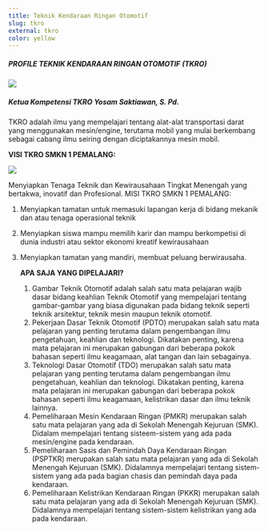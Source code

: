 ```yaml
---
title: Teknik Kendaraan Ringan Otomotif
slug: tkro
external: tkro
color: yellow
---
```

##### PROFILE TEKNIK KENDARAAN RINGAN OTOMOTIF (TKRO)

![](https://res.cloudinary.com/smkn1pml/image/upload/v1655717016/Jurusan/TKRO/tkro2_pijf0w.png)

##### Ketua Kompetensi TKRO Yosam Saktiawan, S. Pd.

TKRO adalah ilmu yang mempelajari tentang alat-alat transportasi darat yang menggunakan mesin/engine, terutama mobil yang mulai berkembang sebagai cabang ilmu seiring dengan diciptakannya mesin mobil. 

**VISI TKRO SMKN 1 PEMALANG:**


![](https://res.cloudinary.com/smkn1pml/image/upload/v1655716903/Jurusan/TKRO/tkro1_kaqmp9.png)

Menyiapkan Tenaga Teknik dan Kewirausahaan Tingkat Menengah yang bertakwa, inovatif dan Profesional.
MISI TKRO SMKN 1 PEMALANG:

1. Menyiapkan tamatan untuk memasuki lapangan kerja di bidang mekanik dan atau tenaga operasional teknik
2. Menyiapkan siswa mampu memilih karir dan mampu berkompetisi di dunia industri atau sektor ekonomi kreatif kewirausahaan
3. Menyiapkan tamatan yang mandiri, membuat peluang berwirausaha.

   **APA SAJA YANG DIPELAJARI?**

   1. Gambar Teknik Otomotif adalah salah satu mata pelajaran wajib dasar bidang keahlian Teknik Otomotif yang mempelajari tentang gambar-gambar yang biasa digunakan pada bidang teknik seperti teknik arsitektur, teknik mesin maupun teknik otomotif.
   2. Pekerjaan Dasar Teknik Otomotif (PDTO) merupakan salah satu mata pelajaran yang penting terutama dalam pengembangan ilmu pengetahuan, keahlian dan teknologi. Dikatakan penting, karena mata pelajaran ini merupakan gabungan dari beberapa pokok bahasan seperti ilmu keagamaan, alat tangan dan lain sebagainya.
   3. Teknologi Dasar Otomotif (TDO) merupakan salah satu mata pelajaran yang penting terutama dalam pengembangan ilmu pengetahuan, keahlian dan teknologi. Dikatakan penting, karena mata pelajaran ini merupakan gabungan dari beberapa pokok bahasan seperti ilmu keagamaan, kelistrikan dasar dan ilmu teknik lainnya.
   4. Pemeliharaan Mesin Kendaraan Ringan (PMKR) merupakan salah satu mata pelajaran yang ada di Sekolah Menengah Kejuruan (SMK). Didalam mempelajari tentang sisteem-sistem yang ada pada mesin/engine pada kendaraan. 
   5. Pemeliharaan Sasis dan Pemindah Daya Kendaraan Ringan (PSPTKR) merupakan salah satu mata pelajaran yang ada di Sekolah Menengah Kejuruan (SMK). Didalamnya  mempelajari tentang sistem-sistem yang ada pada bagian chasis dan pemindah daya pada kendaraan. 
   6. Pemeliharaan Kelistrikan Kendaraan Ringan (PKKR) merupakan salah satu mata pelajaran yang ada di Sekolah Menengah Kejuruan (SMK). Didalamnya  mempelajari tentang sistem-sistem kelistrikan yang ada pada kendaraan.